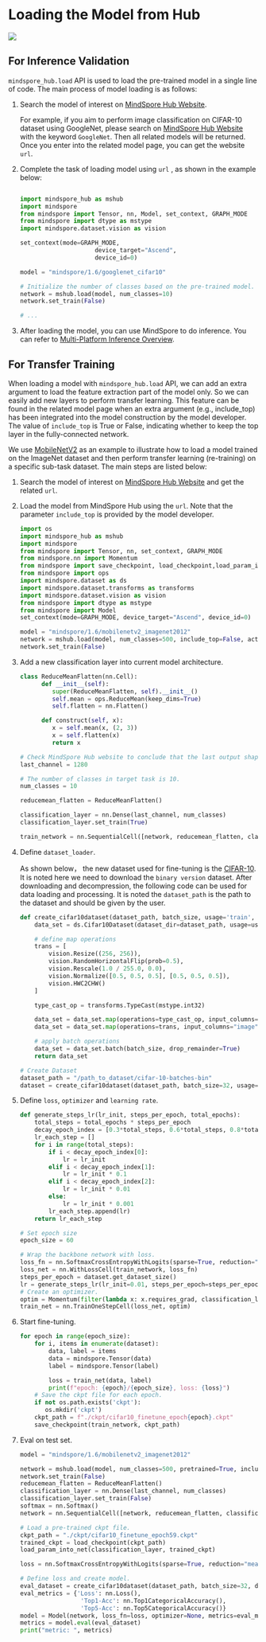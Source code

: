 # Loading the Model from Hub

<a href="https://gitee.com/mindspore/docs/blob/r1.8/docs/hub/docs/source_en/loading_model_from_hub.md" target="_blank"><img src="https://mindspore-website.obs.cn-north-4.myhuaweicloud.com/website-images/master/resource/_static/logo_source_en.png"></a>

## For Inference Validation

`mindspore_hub.load` API is used to load the pre-trained model in a single line of code. The main process of model loading is as follows:

1. Search the model of interest on [MindSpore Hub Website](https://www.mindspore.cn/resources/hub).

   For example, if you aim to perform image classification on CIFAR-10 dataset using GoogleNet, please search on [MindSpore Hub Website](https://www.mindspore.cn/resources/hub) with the keyword `GoogleNet`. Then all related models will be returned.  Once you enter into the related model page, you can get the website `url`.

2. Complete the task of loading model using `url` , as shown in the example below:

   ```python

   import mindspore_hub as mshub
   import mindspore
   from mindspore import Tensor, nn, Model, set_context, GRAPH_MODE
   from mindspore import dtype as mstype
   import mindspore.dataset.vision as vision

   set_context(mode=GRAPH_MODE,
                        device_target="Ascend",
                        device_id=0)

   model = "mindspore/1.6/googlenet_cifar10"

   # Initialize the number of classes based on the pre-trained model.
   network = mshub.load(model, num_classes=10)
   network.set_train(False)

   # ...

   ```

3. After loading the model, you can use MindSpore to do inference. You can refer to [Multi-Platform Inference Overview](https://www.mindspore.cn/tutorials/experts/en/r1.8/infer/inference.html).

## For Transfer Training

When loading a model with `mindspore_hub.load` API, we can add an extra argument to load the feature extraction part of the model only. So we can easily add new layers to perform transfer learning. This feature can be found in the related model page when an extra argument (e.g., include_top) has been integrated into the model construction by the model developer. The value of `include_top` is True or False, indicating whether to keep the top layer in the fully-connected network.

We use [MobileNetV2](https://gitee.com/mindspore/mindspore/tree/r1.0/model_zoo/official/cv/mobilenetv2) as an example to illustrate how to load a model trained on the ImageNet dataset and then perform transfer learning (re-training) on a specific sub-task dataset. The main steps are listed below:

1. Search the model of interest on [MindSpore Hub Website](https://www.mindspore.cn/resources/hub/) and get the related `url`.

2. Load the model from MindSpore Hub using the `url`. Note that the parameter `include_top` is provided by the model developer.

   ```python
   import os
   import mindspore_hub as mshub
   import mindspore
   from mindspore import Tensor, nn, set_context, GRAPH_MODE
   from mindspore.nn import Momentum
   from mindspore import save_checkpoint, load_checkpoint,load_param_into_net
   from mindspore import ops
   import mindspore.dataset as ds
   import mindspore.dataset.transforms as transforms
   import mindspore.dataset.vision as vision
   from mindspore import dtype as mstype
   from mindspore import Model
   set_context(mode=GRAPH_MODE, device_target="Ascend", device_id=0)

   model = "mindspore/1.6/mobilenetv2_imagenet2012"
   network = mshub.load(model, num_classes=500, include_top=False, activation="Sigmoid")
   network.set_train(False)
   ```

3. Add a new classification layer into current model architecture.

   ```python
   class ReduceMeanFlatten(nn.Cell):
         def __init__(self):
            super(ReduceMeanFlatten, self).__init__()
            self.mean = ops.ReduceMean(keep_dims=True)
            self.flatten = nn.Flatten()

         def construct(self, x):
            x = self.mean(x, (2, 3))
            x = self.flatten(x)
            return x

   # Check MindSpore Hub website to conclude that the last output shape is 1280.
   last_channel = 1280

   # The number of classes in target task is 10.
   num_classes = 10

   reducemean_flatten = ReduceMeanFlatten()

   classification_layer = nn.Dense(last_channel, num_classes)
   classification_layer.set_train(True)

   train_network = nn.SequentialCell([network, reducemean_flatten, classification_layer])
   ```

4. Define `dataset_loader`.

   As shown below， the new dataset used for fine-tuning is the [CIFAR-10](https://www.cs.toronto.edu/~kriz/cifar.html). It is noted here we need to download the `binary version` dataset. After downloading and decompression, the following code can be used for data loading and processing. It is noted the `dataset_path` is the path to the dataset and should be given by the user.

   ```python
   def create_cifar10dataset(dataset_path, batch_size, usage='train', shuffle=True):
       data_set = ds.Cifar10Dataset(dataset_dir=dataset_path, usage=usage, shuffle=shuffle)

       # define map operations
       trans = [
           vision.Resize((256, 256)),
           vision.RandomHorizontalFlip(prob=0.5),
           vision.Rescale(1.0 / 255.0, 0.0),
           vision.Normalize([0.5, 0.5, 0.5], [0.5, 0.5, 0.5]),
           vision.HWC2CHW()
       ]

       type_cast_op = transforms.TypeCast(mstype.int32)

       data_set = data_set.map(operations=type_cast_op, input_columns="label", num_parallel_workers=8)
       data_set = data_set.map(operations=trans, input_columns="image", num_parallel_workers=8)

       # apply batch operations
       data_set = data_set.batch(batch_size, drop_remainder=True)
       return data_set

   # Create Dataset
   dataset_path = "/path_to_dataset/cifar-10-batches-bin"
   dataset = create_cifar10dataset(dataset_path, batch_size=32, usage='train', shuffle=True)
   ```

5. Define `loss`, `optimizer` and `learning rate`.

   ```python
   def generate_steps_lr(lr_init, steps_per_epoch, total_epochs):
       total_steps = total_epochs * steps_per_epoch
       decay_epoch_index = [0.3*total_steps, 0.6*total_steps, 0.8*total_steps]
       lr_each_step = []
       for i in range(total_steps):
           if i < decay_epoch_index[0]:
               lr = lr_init
           elif i < decay_epoch_index[1]:
               lr = lr_init * 0.1
           elif i < decay_epoch_index[2]:
               lr = lr_init * 0.01
           else:
               lr = lr_init * 0.001
           lr_each_step.append(lr)
       return lr_each_step

   # Set epoch size
   epoch_size = 60

   # Wrap the backbone network with loss.
   loss_fn = nn.SoftmaxCrossEntropyWithLogits(sparse=True, reduction="mean")
   loss_net = nn.WithLossCell(train_network, loss_fn)
   steps_per_epoch = dataset.get_dataset_size()
   lr = generate_steps_lr(lr_init=0.01, steps_per_epoch=steps_per_epoch, total_epochs=epoch_size)
   # Create an optimizer.
   optim = Momentum(filter(lambda x: x.requires_grad, classification_layer.get_parameters()), Tensor(lr, mindspore.float32), 0.9, 4e-5)
   train_net = nn.TrainOneStepCell(loss_net, optim)
   ```

6. Start fine-tuning.

   ```python
   for epoch in range(epoch_size):
       for i, items in enumerate(dataset):
           data, label = items
           data = mindspore.Tensor(data)
           label = mindspore.Tensor(label)

           loss = train_net(data, label)
           print(f"epoch: {epoch}/{epoch_size}, loss: {loss}")
       # Save the ckpt file for each epoch.
       if not os.path.exists('ckpt'):
          os.mkdir('ckpt')
       ckpt_path = f"./ckpt/cifar10_finetune_epoch{epoch}.ckpt"
       save_checkpoint(train_network, ckpt_path)
   ```

6. Eval on test set.

   ```python
   model = "mindspore/1.6/mobilenetv2_imagenet2012"

   network = mshub.load(model, num_classes=500, pretrained=True, include_top=False, activation="Sigmoid")
   network.set_train(False)
   reducemean_flatten = ReduceMeanFlatten()
   classification_layer = nn.Dense(last_channel, num_classes)
   classification_layer.set_train(False)
   softmax = nn.Softmax()
   network = nn.SequentialCell([network, reducemean_flatten, classification_layer, softmax])

   # Load a pre-trained ckpt file.
   ckpt_path = "./ckpt/cifar10_finetune_epoch59.ckpt"
   trained_ckpt = load_checkpoint(ckpt_path)
   load_param_into_net(classification_layer, trained_ckpt)

   loss = nn.SoftmaxCrossEntropyWithLogits(sparse=True, reduction="mean")

   # Define loss and create model.
   eval_dataset = create_cifar10dataset(dataset_path, batch_size=32, do_train=False)
   eval_metrics = {'Loss': nn.Loss(),
                    'Top1-Acc': nn.Top1CategoricalAccuracy(),
                    'Top5-Acc': nn.Top5CategoricalAccuracy()}
   model = Model(network, loss_fn=loss, optimizer=None, metrics=eval_metrics)
   metrics = model.eval(eval_dataset)
   print("metric: ", metrics)
   ```
